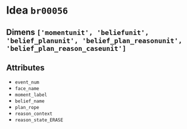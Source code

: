 # Idea `br00056`

## Dimens `['momentunit', 'beliefunit', 'belief_planunit', 'belief_plan_reasonunit', 'belief_plan_reason_caseunit']`

## Attributes
- `event_num`
- `face_name`
- `moment_label`
- `belief_name`
- `plan_rope`
- `reason_context`
- `reason_state_ERASE`
